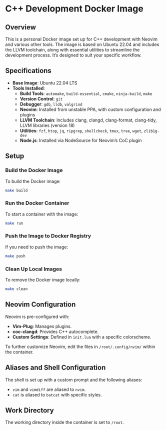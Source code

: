 # C++ Development Docker Image

## Overview

This is a personal Docker image set up for C++ development with Neovim and various other tools. The image is based on Ubuntu 22.04 and includes the LLVM toolchain, along with essential utilities to streamline the development process. It’s designed to suit your specific workflow.

## Specifications

- **Base Image**: Ubuntu 22.04 LTS
- **Tools Installed**:
  - **Build Tools**: `automake`, `build-essential`, `cmake`, `ninja-build`, `make`
  - **Version Control**: `git`
  - **Debugger**: `gdb`, `lldb`, `valgrind`
  - **Neovim**: Installed from unstable PPA, with custom configuration and plugins
  - **LLVM Toolchain**: Includes clang, clangd, clang-format, clang-tidy, LLVM libraries (version 18)
  - **Utilities**: `fzf`, `htop`, `jq`, `ripgrep`, `shellcheck`, `tmux`, `tree`, `wget`, `zlib1g-dev`
  - **Node.js**: Installed via NodeSource for Neovim’s CoC plugin

## Setup

### Build the Docker Image

To build the Docker image:

```bash
make build
```

### Run the Docker Container

To start a container with the image:

```bash
make run
```

### Push the Image to Docker Registry

If you need to push the image:

```bash
make push
```

### Clean Up Local Images

To remove the Docker image locally:

```bash
make clean
```

## Neovim Configuration

Neovim is pre-configured with:
- **Vim-Plug**: Manages plugins.
- **coc-clangd**: Provides C++ autocomplete.
- **Custom Settings**: Defined in `init.lua` with a specific colorscheme.

To further customize Neovim, edit the files in `/root/.config/nvim/` within the container.

## Aliases and Shell Configuration

The shell is set up with a custom prompt and the following aliases:
- `vim` and `vimdiff` are aliased to `nvim`.
- `cat` is aliased to `batcat` with specific styles.

## Work Directory

The working directory inside the container is set to `/root`.
